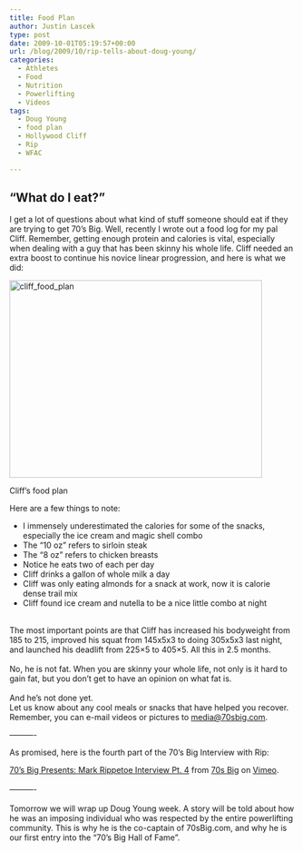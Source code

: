 ```yaml
---
title: Food Plan
author: Justin Lascek
type: post
date: 2009-10-01T05:19:57+00:00
url: /blog/2009/10/rip-tells-about-doug-young/
categories:
  - Athletes
  - Food
  - Nutrition
  - Powerlifting
  - Videos
tags:
  - Doug Young
  - food plan
  - Hollywood Cliff
  - Rip
  - WFAC

---
```

## &#8220;What do I eat?&#8221;

I get a lot of questions about what kind of stuff someone should eat if they are trying to get 70’s Big. Well, recently I wrote out a food log for my pal Cliff. Remember, getting enough protein and calories is vital, especially when dealing with a guy that has been skinny his whole life. Cliff needed an extra boost to continue his novice linear progression, and here is what we did:
  

  


<div id="attachment_182" style="width: 455px" class="wp-caption aligncenter">
  <img aria-describedby="caption-attachment-182" data-attachment-id="182" data-permalink="/blog/2009/10/rip-tells-about-doug-young/cliff_food_plan/" data-orig-file="/2009/10/cliff_food_plan.JPG" data-orig-size="846,664" data-comments-opened="1" data-image-meta="{&quot;aperture&quot;:&quot;0&quot;,&quot;credit&quot;:&quot;&quot;,&quot;camera&quot;:&quot;&quot;,&quot;caption&quot;:&quot;&quot;,&quot;created_timestamp&quot;:&quot;0&quot;,&quot;copyright&quot;:&quot;&quot;,&quot;focal_length&quot;:&quot;0&quot;,&quot;iso&quot;:&quot;0&quot;,&quot;shutter_speed&quot;:&quot;0&quot;,&quot;title&quot;:&quot;&quot;}" data-image-title="cliff_food_plan" data-image-description="" data-medium-file="/2009/10/cliff_food_plan-400x313.jpg" data-large-file="/2009/10/cliff_food_plan.JPG" class="size-medium wp-image-182" title="cliff_food_plan" src="/2009/10/cliff_food_plan-400x313.jpg" alt="cliff_food_plan" width="445" height="348" srcset="/2009/10/cliff_food_plan-400x313.jpg 400w, /2009/10/cliff_food_plan.JPG 846w" sizes="(max-width: 445px) 100vw, 445px" />
  
  <p id="caption-attachment-182" class="wp-caption-text">
    Cliff’s food plan
  </p>
</div>

<p style="text-align: left">
  <p>
  </p>
  
  <p style="text-align: left">
    Here are a few things to note:
  </p>
  
  <ul>
    <li>
      I immensely underestimated the calories for some of the snacks, especially the ice cream and magic shell combo
    </li>
    <li>
      The &#8220;10 oz&#8221; refers to sirloin steak
    </li>
    <li>
      The &#8220;8 oz&#8221; refers to chicken breasts
    </li>
    <li>
      Notice he eats two of each per day
    </li>
    <li>
      Cliff drinks a gallon of whole milk a day
    </li>
    <li>
      Cliff was only eating almonds for a snack at work, now it is calorie dense trail mix
    </li>
    <li>
      Cliff found ice cream and nutella to be a nice little combo at night
    </li>
  </ul>
  
  <p style="text-align: left">
    <br /> The most important points are that Cliff has increased his bodyweight from 185 to 215, improved his squat from 145x5x3 to doing 305x5x3 last night, and launched his deadlift from 225&#215;5 to 405&#215;5. All this in 2.5 months.<br /> <br /> No, he is not fat. When you are skinny your whole life, not only is it hard to gain fat, but you don’t get to have an opinion on what fat is.<br /> <br /> And he’s not done yet.<br /> Let us know about any cool meals or snacks that have helped you recover. Remember, you can e-mail videos or pictures to <a href="mailto:media@70sbig.com">media@70sbig.com</a>.<br />
  </p>
  
  <p style="text-align: left">
    &#8212;&#8212;&#8212;-
  </p>
  
  <p>
    As promised, here is the fourth part of the 70’s Big Interview with Rip:<br />
  </p>
  
  <p>
    <a href="http://vimeo.com/6844503">70’s Big Presents: Mark Rippetoe Interview Pt. 4</a> from <a href="http://vimeo.com/user2255573">70s Big</a> on <a href="http://vimeo.com">Vimeo</a>.<br /> <br /> &#8212;&#8212;&#8212;-<br /> <br /> Tomorrow we will wrap up Doug Young week. A story will be told about how he was an imposing individual who was respected by the entire powerlifting community. This is why he is the co-captain of 70sBig.com, and why he is our first entry into the &#8220;70&rsquo;s Big Hall of Fame&#8221;.
  </p>

